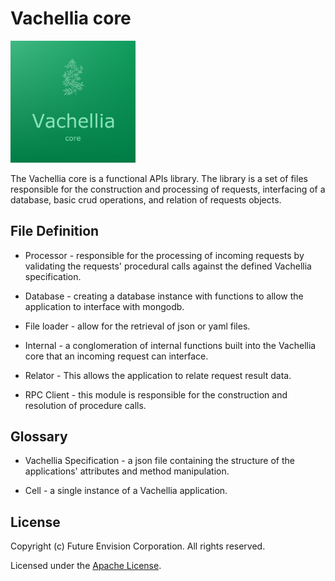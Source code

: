 # Vachellia core
<img src="assets/icons/vachellia_core.png" width="200">

The Vachellia core is a functional APIs library. The library is a set of files responsible for the construction and processing of requests, interfacing of a database, basic crud operations, and relation of requests objects.

## File Definition

- Processor - responsible for the processing of incoming requests by validating the requests' procedural calls against the defined Vachellia specification.

- Database - creating a database instance with functions to allow the application to interface with mongodb. 

- File loader - allow for the retrieval of json or yaml files.

- Internal - a conglomeration of internal functions built into the Vachellia core that an incoming request can interface.

- Relator - This allows the application to relate request result data.

- RPC Client - this module is responsible for the construction and  resolution of procedure calls.

## Glossary

- Vachellia Specification - a json file containing the structure of the applications' attributes and method manipulation.

- Cell - a single instance of a Vachellia application.

## License
Copyright (c) Future Envision Corporation. All rights reserved.

Licensed under the [Apache License](./LICENSE).